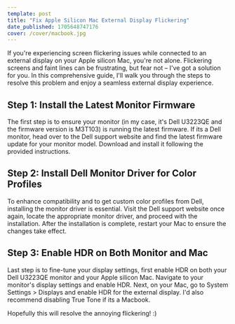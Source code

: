 ```yaml
---
template: post
title: "Fix Apple Silicon Mac External Display Flickering"
date_published: 1705648747176
cover: /cover/macbook.jpg
---
```


If you're experiencing screen flickering issues while connected to an external display on your Apple silicon Mac, you're not alone.
Flickering screens and faint lines can be frustrating, but fear not – I've got a solution for you.
In this comprehensive guide, I'll walk you through the steps to resolve this problem and enjoy a seamless external display experience.

## Step 1: Install the Latest Monitor Firmware

The first step is to ensure your monitor (in my case, it's Dell U3223QE and the firmware version is M3T103) is running the latest firmware.
If its a Dell monitor, head over to the Dell support website and find the latest firmware update for your monitor model.
Download and install it following the provided instructions.

## Step 2: Install Dell Monitor Driver for Color Profiles

To enhance compatibility and to get custom color profiles from Dell, installing the monitor driver is essential.
Visit the Dell support website once again, locate the appropriate monitor driver, and proceed with the installation.
After the installation is complete, restart your Mac to ensure the changes take effect.

## Step 3: Enable HDR on Both Monitor and Mac

Last step is to fine-tune your display settings, first enable HDR on both your Dell U3223QE monitor and your Apple silicon Mac.
Navigate to your monitor's display settings and enable HDR.
Next, on your Mac, go to System Settings > Displays and enable HDR for the external display.
I'd also recommend disabling True Tone if its a Macbook.

Hopefully this will resolve the annoying flickering! :)

